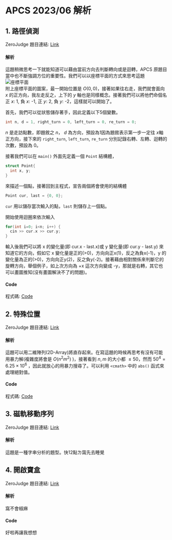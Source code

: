# APCS 2023/06 解析
## 1. 路徑偵測
ZeroJudge 題目連結: [Link](https://zerojudge.tw/ShowProblem?problemid=k731)  
#### 解析
這題稍微思考一下就能知道可以藉由當前方向去判斷轉向或是迴轉，APCS 原題目當中也不斷強調方位的重要性。我們可以以座標平面的方式來思考這題  
![座標平面](https://talavax.com/components/img/axis_xy0.png)  
附上座標平面的圖案，最一開始位置是 $O(0, 0)$，接著如果往右走，我們就會面向 $x$ 的正方向，我左走反之，上下的 $y$ 軸也是同樣概念。接著我們可以將他們命個名 正 $x$: 1, 負 $x$: -1, 正 $y$: 2, 負 $y$: -2，這樣就可以開始了。

首先，我們可以從狀態儲存著手，因此定義以下5個變數。
```cpp
int n, d = 1, right_turn = 0, left_turn = 0, re_turn = 0;
```
$n$ 是走訪點數，即題敘之 $n$， $d$ 為方向，預設為1因為題敘表示第一步一定往 $x$軸正方向，接下來的 `right_turn`, `left_turn`, `re_turn` 分別記錄右轉、左轉、迴轉的次數，預設為 $0$。  

接著我們可以在 `main()` 外面先定義一個 `Point` 結構體，
```cpp
struct Point{
  int x, y;
}
```
來描述一個點，接著回到主程式，宣告兩個將會使用的結構體
```cpp
Point cur, last = {0, 0};
```
`cur` 用以儲存當次輸入的點，`last` 則儲存上一個點。

開始使用迴圈來依次輸入
```cpp
for(int i=0; i<n; i++) {
  cin >> cur.x >> cur.y;  
}
```
輸入後我們可以將 x 的變化量(即 cur.x - last.x)或 y 變化量(即 cur.y - last.y) 來知道它的方向，假如它 x 變化量是正的(>0)，方向向正x(1)，反之為負x(-1)，y 的變化量為正的(>0)，方向向正y(2)，反之負y(-2)。接著藉由相對關係來判斷它的旋轉方向，舉個例子，如上次方向為 +x 這次方向變成 -y，那就是右轉，其它也可以畫圖推知(沒有畫圖解決不了的問題)。

#### Code 
程式碼: [Code](https://github.com/banahaker/ZeroJudge/blob/main/APCS_2023/k731.cc)

## 2. 特殊位置
ZeroJudge 題目連結: [Link](https://zerojudge.tw/ShowProblem?problemid=k732)
#### 解析
這題可以用二維陣列(2D-Array)將直存起來。在寫這題的時候再思考有沒有可能用暴力解(複雜度將會是 $O(n^2m^2)$ )，接著看到 $n, m$ 的大小都 $\leq 50$，然而 $50^4=6.25\times10^6$ ，因此就放心的用暴力搜尋了。可以利用 `<cmath>` 中的 `abs()` 函式來處理絕對值。

#### Code
程式碼: [Code](https://github.com/banahaker/ZeroJudge/blob/main/APCS_2023/k732.cc)

## 3. 磁軌移動序列
ZeroJudge 題目連結: [Link](https://zerojudge.tw/ShowProblem?problemid=k733)
#### 解析
這題是一種字串分析的題型。快12點ㄌ窩先去睡覺

## 4. 開啟寶盒
ZeroJudge 題目連結: [Link](https://zerojudge.tw/ShowProblem?problemid=k734)
#### 解析
窩不會椒麻

#### Code
好啦再讓我想想